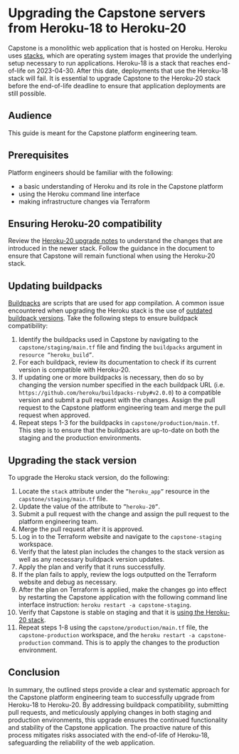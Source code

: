 # Upgrading the Capstone servers from Heroku-18 to Heroku-20
Capstone is a monolithic web application that is hosted on Heroku. Heroku uses [stacks](https://devcenter.heroku.com/articles/stack), which are operating system images that provide the underlying setup necessary to run applications. Heroku-18 is a stack that reaches end-of-life on 2023-04-30. After this date, deployments that use the Heroku-18 stack will fail. It is essential to upgrade Capstone to the Heroku-20 stack before the end-of-life deadline to ensure that application deployments are still possible.

## Audience
This guide is meant for the Capstone platform engineering team.

## Prerequisites
Platform engineers should be familiar with the following:
- a basic understanding of Heroku and its role in the Capstone platform
- using the Heroku command line interface
- making infrastructure changes via Terraform

## Ensuring Heroku-20 compatibility
Review the [Heroku-20 upgrade notes](https://devcenter.heroku.com/articles/heroku-20-stack#upgrade-notes) to understand the changes that are introduced in the newer stack. Follow the guidance in the document to ensure that Capstone will remain functional when using the Heroku-20 stack.

## Updating buildpacks
[Buildpacks](https://www.heroku.com/elements/buildpacks) are scripts that are used for app compilation. A common issue encountered when upgrading the Heroku stack is the use of [outdated buildpack versions](https://devcenter.heroku.com/articles/upgrading-to-the-latest-stack#old-buildpack-versions). Take the following steps to ensure buildpack compatibility:
1. Identify the buildpacks used in Capstone by navigating to the `capstone/staging/main.tf` file and finding the `buildpacks` argument in `resource “heroku_build”`. 
2. For each buildpack, review its documentation to check if its current version is compatible with Heroku-20.
3. If updating one or more buildpacks is necessary, then do so by changing the version number specified in the each buildpack URL (i.e. `https://github.com/heroku/buildpacks-ruby#v2.0.0`) to a compatible version and submit a pull request with the changes. Assign the pull request to the Capstone platform engineering team and merge the pull request when approved.
4. Repeat steps 1-3 for the buildpacks in `capstone/production/main.tf`. This step is to ensure that the buildpacks are up-to-date on both the staging and the production environments.

## Upgrading the stack version
To upgrade the Heroku stack version, do the following:
1. Locate the `stack` attribute under the `”heroku_app”` resource in the `capstone/staging/main.tf` file.
2. Update the value of the attribute to `”heroku-20”`.
3. Submit a pull request with the change and assign the pull request to the platform engineering team.
4. Merge the pull request after it is approved.
5. Log in to the Terraform website and navigate to the `capstone-staging` workspace. 
6. Verify that the latest plan includes the changes to the stack version as well as any necessary buildpack version updates. 
7. Apply the plan and verify that it runs successfully.
8. If the plan fails to apply, review the logs outputted on the Terraform website and debug as necessary.
9. After the plan on Terraform is applied, make the changes go into effect by restarting the Capstone application with the following command line interface instruction: `heroku restart -a capstone-staging`.
10. Verify that Capstone is stable on staging and that it is [using the Heroku-20 stack](https://devcenter.heroku.com/articles/stack#viewing-which-stack-your-app-is-using).
11. Repeat steps 1-8 using the `capstone/production/main.tf` file, the `capstone-production` workspace, and the `heroku restart -a capstone-production` command. This is to apply the changes to the production environment.

## Conclusion
In summary, the outlined steps provide a clear and systematic approach for the Capstone platform engineering team to successfully upgrade from Heroku-18 to Heroku-20. By addressing buildpack compatibility, submitting pull requests, and meticulously applying changes in both staging and production environments, this upgrade ensures the continued functionality and stability of the Capstone application. The proactive nature of this process mitigates risks associated with the end-of-life of Heroku-18, safeguarding the reliability of the web application.
